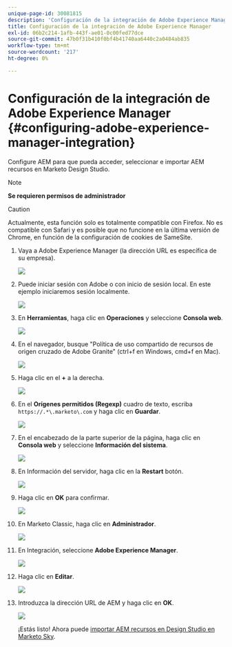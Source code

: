 ```yaml
---
unique-page-id: 30081815
description: 'Configuración de la integración de Adobe Experience Manager: Marketo Docs: documentación del producto'
title: Configuración de la integración de Adobe Experience Manager
exl-id: 06b2c214-1afb-443f-ae01-0c00fed77dce
source-git-commit: 47b0f31b410f0bf4b41740aa6440c2a0484ab835
workflow-type: tm+mt
source-wordcount: '217'
ht-degree: 0%

---
```


# Configuración de la integración de Adobe Experience Manager {#configuring-adobe-experience-manager-integration}

Configure AEM para que pueda acceder, seleccionar e importar AEM recursos en Marketo Design Studio.

>[!NOTE]
>
>**Se requieren permisos de administrador**

>[!CAUTION]
>
>Actualmente, esta función solo es totalmente compatible con Firefox. No es compatible con Safari y es posible que no funcione en la última versión de Chrome, en función de la configuración de cookies de SameSite.

1. Vaya a Adobe Experience Manager (la dirección URL es específica de su empresa).

   ![](assets/one.png)

1. Puede iniciar sesión con Adobe o con inicio de sesión local. En este ejemplo iniciaremos sesión localmente.

   ![](assets/two.png)

1. En **Herramientas**, haga clic en **Operaciones** y seleccione **Consola web**.

   ![](assets/2a.png)

1. En el navegador, busque &quot;Política de uso compartido de recursos de origen cruzado de Adobe Granite&quot; (ctrl+f en Windows, cmd+f en Mac).

   ![](assets/three.png)

1. Haga clic en el **+** a la derecha.

   ![](assets/four.png)

1. En el **Orígenes permitidos (Regexp)** cuadro de texto, escriba `https://.*\.marketo\.com` y haga clic en **Guardar**.

   ![](assets/five-psd.png)

1. En el encabezado de la parte superior de la página, haga clic en **Consola web** y seleccione **Información del sistema**.

   ![](assets/six.png)

1. En Información del servidor, haga clic en la **Restart** botón.

   ![](assets/seven.png)

1. Haga clic en **OK** para confirmar.

   ![](assets/eight.png)

1. En Marketo Classic, haga clic en **Administrador**.

   ![](assets/nine.png)

1. En Integración, seleccione **Adobe Experience Manager**.

   ![](assets/ten.png)

1. Haga clic en **Editar**.

   ![](assets/eleven.png)

1. Introduzca la dirección URL de AEM y haga clic en **OK**.

   ![](assets/twelve.png)

   ¡Estás listo! Ahora puede [importar AEM recursos en Design Studio en Marketo Sky](https://experienceleague.adobe.com/docs/marketo/sky/design-studio/importing-assets-with-adobe-experience-manager.html?lang=en#design-studio).
